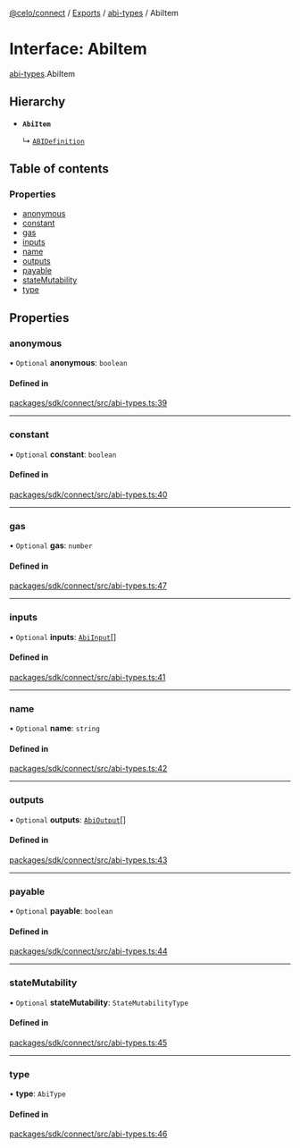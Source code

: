 [@celo/connect](../README.md) / [Exports](../modules.md) / [abi-types](../modules/abi_types.md) / AbiItem

# Interface: AbiItem

[abi-types](../modules/abi_types.md).AbiItem

## Hierarchy

- **`AbiItem`**

  ↳ [`ABIDefinition`](abi_types.ABIDefinition.md)

## Table of contents

### Properties

- [anonymous](abi_types.AbiItem.md#anonymous)
- [constant](abi_types.AbiItem.md#constant)
- [gas](abi_types.AbiItem.md#gas)
- [inputs](abi_types.AbiItem.md#inputs)
- [name](abi_types.AbiItem.md#name)
- [outputs](abi_types.AbiItem.md#outputs)
- [payable](abi_types.AbiItem.md#payable)
- [stateMutability](abi_types.AbiItem.md#statemutability)
- [type](abi_types.AbiItem.md#type)

## Properties

### anonymous

• `Optional` **anonymous**: `boolean`

#### Defined in

[packages/sdk/connect/src/abi-types.ts:39](https://github.com/celo-org/developer-tooling/blob/master/packages/sdk/connect/src/abi-types.ts#L39)

___

### constant

• `Optional` **constant**: `boolean`

#### Defined in

[packages/sdk/connect/src/abi-types.ts:40](https://github.com/celo-org/developer-tooling/blob/master/packages/sdk/connect/src/abi-types.ts#L40)

___

### gas

• `Optional` **gas**: `number`

#### Defined in

[packages/sdk/connect/src/abi-types.ts:47](https://github.com/celo-org/developer-tooling/blob/master/packages/sdk/connect/src/abi-types.ts#L47)

___

### inputs

• `Optional` **inputs**: [`AbiInput`](abi_types.AbiInput.md)[]

#### Defined in

[packages/sdk/connect/src/abi-types.ts:41](https://github.com/celo-org/developer-tooling/blob/master/packages/sdk/connect/src/abi-types.ts#L41)

___

### name

• `Optional` **name**: `string`

#### Defined in

[packages/sdk/connect/src/abi-types.ts:42](https://github.com/celo-org/developer-tooling/blob/master/packages/sdk/connect/src/abi-types.ts#L42)

___

### outputs

• `Optional` **outputs**: [`AbiOutput`](abi_types.AbiOutput.md)[]

#### Defined in

[packages/sdk/connect/src/abi-types.ts:43](https://github.com/celo-org/developer-tooling/blob/master/packages/sdk/connect/src/abi-types.ts#L43)

___

### payable

• `Optional` **payable**: `boolean`

#### Defined in

[packages/sdk/connect/src/abi-types.ts:44](https://github.com/celo-org/developer-tooling/blob/master/packages/sdk/connect/src/abi-types.ts#L44)

___

### stateMutability

• `Optional` **stateMutability**: `StateMutabilityType`

#### Defined in

[packages/sdk/connect/src/abi-types.ts:45](https://github.com/celo-org/developer-tooling/blob/master/packages/sdk/connect/src/abi-types.ts#L45)

___

### type

• **type**: `AbiType`

#### Defined in

[packages/sdk/connect/src/abi-types.ts:46](https://github.com/celo-org/developer-tooling/blob/master/packages/sdk/connect/src/abi-types.ts#L46)
